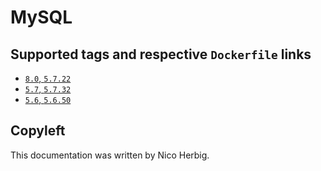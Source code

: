 # MySQL

## Supported tags and respective `Dockerfile` links

 * [`8.0`, `5.7.22`](https://github.com/nicoherbigio/docker-mysql/blob/master/8.0/debian/default/Dockerfile)
 * [`5.7`, `5.7.32`](https://github.com/nicoherbigio/docker-mysql/blob/master/5.7/debian/default/Dockerfile)
 * [`5.6`, `5.6.50`](https://github.com/nicoherbigio/docker-mysql/blob/master/5.6/debian/default/Dockerfile)

## Copyleft

This documentation was written by Nico Herbig.
